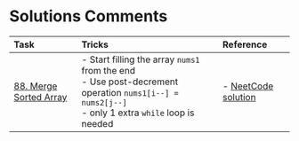 <h1> Solutions Comments </h1>

| Task             | Tricks | Reference |
| :---------------- | :------ | :---- |
| [88. Merge Sorted Array](https://leetcode.com/problems/merge-sorted-array/description/?envType=study-plan-v2&envId=top-interview-150)       | - Start filling the array `nums1` from the end  </br> - Use post-decrement operation `nums1[i--] = nums2[j--]` </br> - only 1 extra `while` loop is needed| - [NeetCode solution](https://www.youtube.com/watch?v=P1Ic85RarKY) </br> |
